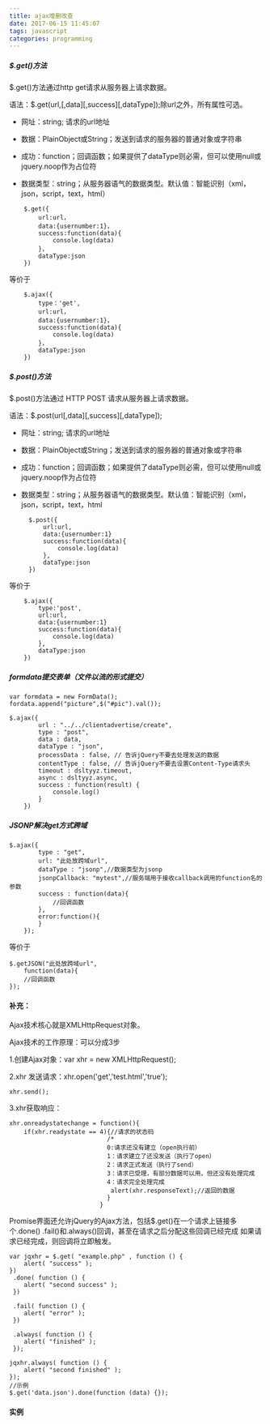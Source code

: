 ```yaml
---
title: ajax增删改查
date: 2017-06-15 11:45:07
tags: javascript
categories: programming
---
```


##### $.get()方法

$.get()方法通过http get请求从服务器上请求数据。

语法：$.get(url,[,data][,success][,dataType]);除url之外，所有属性可选。

* 网址：string; 请求的url地址

* 数据：PlainObject或String；发送到请求的服务器的普通对象或字符串

* 成功：function；回调函数；如果提供了dataType则必需，但可以使用null或jquery.noop作为占位符

* 数据类型：string；从服务器语气的数据类型。默认值：智能识别（xml，json，script，text，html）

<!-- more -->

		$.get({
			url:url，
			data:{usernumber:1}，
			success:function(data){
				console.log(data)
			}，
			dataType:json
		})

等价于

		$.ajax({
			type：'get',
			url:url，
			data:{usernumber:1}，
			success:function(data){
				console.log(data)
			}，
			dataType:json
		})

##### $.post()方法

$.post()方法通过 HTTP POST 请求从服务器上请求数据。

语法：$.post(url[,data][,success][,dataType]);

* 网址：string; 请求的url地址

* 数据：PlainObject或String；发送到请求的服务器的普通对象或字符串

* 成功：function；回调函数；如果提供了dataType则必需，但可以使用null或jquery.noop作为占位符

* 数据类型：string；从服务器语气的数据类型。默认值：智能识别（xml，json，script，text，html

		$.post({
			url:url,
			data:{usernumber:1}
			success:function(data){
				console.log(data)
			},
			dataType:json
		})

等价于

		$.ajax({
			type:'post',
			url:url,
			data:{usernumber:1}
			success:function(data){
				console.log(data)
			},
			dataType:json
		})

##### formdata提交表单（文件以流的形式提交）

	var formdata = new FormData();
	fordata.append("picture",$("#pic").val());

	$.ajax({
			url : "../../clientadvertise/create",
			type : "post",
			data : data,
			dataType : "json",
			processData : false, // 告诉jQuery不要去处理发送的数据
			contentType : false, // 告诉jQuery不要去设置Content-Type请求头
			timeout : dsltyyz.timeout,
			async : dsltyyz.async,
			success : function(result) {
				console.log()
			}
		})

#####  JSONP解决get方式跨域 #####

	$.ajax({  
	        type : "get",  
	        url: "此处放跨域url",  
	        dataType : "jsonp",//数据类型为jsonp    
	        jsonpCallback: "mytest",//服务端用于接收callback调用的function名的参数   
	        success : function(data){  
	            //回调函数  
	        },  
	        error:function(){  
	        }  
	    });   

 等价于

	$.getJSON("此处放跨域url",   
        function(data){  
        //回调函数  
    });      

#### 补充：
Ajax技术核心就是XMLHttpRequest对象。

Ajax技术的工作原理：可以分成3步

1.创建Ajax对象：var xhr = new XMLHttpRequest();

2.xhr 发送请求：xhr.open('get','test.html','true');

                          
	xhr.send();

3.xhr获取响应：

    xhr.onreadystatechange = function(){
    	if(xhr.readystate == 4){//请求的状态码
                               /*
                               0:请求还没有建立（open执行前）
                               1：请求建立了还没发送（执行了open）
                               2：请求正式发送（执行了send）
                               3：请求已受理，有部分数据可以用，但还没有处理完成
                               4：请求完全处理完成
          						alert(xhr.responseText);//返回的数据
                               }
                             }
	
Promise界面还允许jQuery的Ajax方法，包括$.get()在一个请求上链接多个.done() .fail()和.always()回调，甚至在请求之后分配这些回调已经完成 如果请求已经完成，则回调将立即触发。

	

	var jqxhr = $.get( "example.php" , function () {
	 	alert( "success" );
	})
	 .done( function () {
	 	alert( "second success" );
	 })

	 .fail( function () {
	 	alert( "error" );
	 })

	 .always( function () {
	 	alert( "finished" );
	 });
	 
	jqxhr.always( function () {
	 	alert( "second finished" );
	});
	//示例
	$.get('data.json').done(function (data) {});

#### 实例 ####

